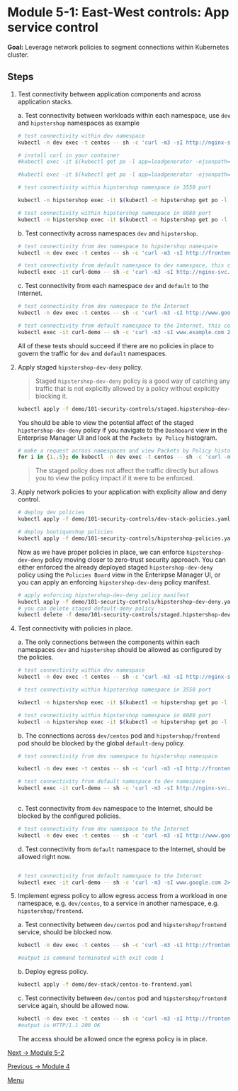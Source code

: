 # Module 5-1: East-West controls: App service control

**Goal:** Leverage network policies to segment connections within Kubernetes cluster.

## Steps

1. Test connectivity between application components and across application stacks.

    a. Test connectivity between workloads within each namespace, use `dev` and `hipstershop` namespaces as example

    ```bash
    # test connectivity within dev namespace
    kubectl -n dev exec -t centos -- sh -c 'curl -m3 -sI http://nginx-svc 2>/dev/null | grep -i http'

    # install curl in your container
    #kubectl exec -it $(kubectl get po -l app=loadgenerator -ojsonpath='{.items[0].metadata.name}') -- sh -c 'apt-get update'

    #kubectl exec -it $(kubectl get po -l app=loadgenerator -ojsonpath='{.items[0].metadata.name}') -- sh -c 'apt-get install curl -y'
    
    # test connectivity within hipstershop namespace in 3550 port
    
    kubectl -n hipstershop exec -it $(kubectl -n hipstershop get po -l app=frontend -ojsonpath='{.items[0].metadata.name}') -c server -- sh -c 'nc -zv productcatalogservice 3550'

    # test connectivity within hipstershop namespace in 8080 port
    kubectl -n hipstershop exec -it $(kubectl -n hipstershop get po -l app=frontend -ojsonpath='{.items[0].metadata.name}') -c server -- sh -c 'nc -zv recommendationservice 8080'
    ```

    b. Test connectivity across namespaces `dev` and `hipstershop`.

    ```bash
    # test connectivity from dev namespace to hipstershop namespace
    kubectl -n dev exec -t centos -- sh -c 'curl -m3 -sI http://frontend.hipstershop 2>/dev/null | grep -i http'

    # test connectivity from default namespace to dev namespace, this command will generate an alert as "[lateral movement"
    kubectl exec -it curl-demo -- sh -c 'curl -m3 -sI http://nginx-svc.dev 2>/dev/null | grep -i http'
    ```

    c. Test connectivity from each namespace `dev` and `default` to the Internet.

    ```bash
    # test connectivity from dev namespace to the Internet
    kubectl -n dev exec -t centos -- sh -c 'curl -m3 -sI http://www.google.com 2>/dev/null | grep -i http'

    # test connectivity from default namespace to the Internet, this command will generate an alert as "dns"
    kubectl exec -it curl-demo -- sh -c 'curl -m3 -sI www.example.com 2>/dev/null | grep -i http'
    ```

    All of these tests should succeed if there are no policies in place to govern the traffic for `dev` and `default` namespaces.

2. Apply staged `hipstershop-dev-deny` policy.

    >Staged `hipstershop-dev-deny` policy is a good way of catching any traffic that is not explicitly allowed by a policy without explicitly blocking it.

    ```bash
    kubectl apply -f demo/101-security-controls/staged.hipstershop-dev-deny.yaml
    ```

    You should be able to view the potential affect of the staged `hipstershop-dev-deny` policy if you navigate to the `Dashboard` view in the Enterprise Manager UI and look at the `Packets by Policy` histogram.

    ```bash
    # make a request across namespaces and view Packets by Policy histogram
    for i in {1..5}; do kubectl -n dev exec -t centos -- sh -c 'curl -m3 -sI http://frontend.hipstershop 2>/dev/null | grep -i http'; sleep 2; done
    ```

    >The staged policy does not affect the traffic directly but allows you to view the policy impact if it were to be enforced.

3. Apply network policies to your application with explicity allow and deny control.

    ```bash
    # deploy dev policies
    kubectl apply -f demo/101-security-controls/dev-stack-policies.yaml

    # deploy boutiqueshop policies
    kubectl apply -f demo/101-security-controls/hipstershop-policies.yaml
    ```

    Now as we have proper policies in place, we can enforce `hipstershop-dev-deny` policy moving closer to zero-trust security approach. You can either enforced the already deployed staged `hipstershop-dev-deny` policy using the `Policies Board` view in the Enterirpse Manager UI, or you can apply an enforcing `hipstershop-dev-deny` policy manifest.

    ```bash
    # apply enforcing hipstershop-dev-deny policy manifest
    kubectl apply -f demo/101-security-controls/hipstershop-dev-deny.yaml
    # you can delete staged default-deny policy
    kubectl delete -f demo/101-security-controls/staged.hipstershop-dev-deny.yaml
    ```

4. Test connectivity with policies in place.

    a. The only connections between the components within each namespaces `dev` and `hipstershop` should be allowed as configured by the policies.

    ```bash
    # test connectivity within dev namespace
    kubectl -n dev exec -t centos -- sh -c 'curl -m3 -sI http://nginx-svc 2>/dev/null | grep -i http'

    # test connectivity within hipstershop namespace in 3550 port
    
    kubectl -n hipstershop exec -it $(kubectl -n hipstershop get po -l app=frontend -ojsonpath='{.items[0].metadata.name}') -c server -- sh -c 'nc -zv productcatalogservice 3550'

    # test connectivity within hipstershop namespace in 8080 port
    kubectl -n hipstershop exec -it $(kubectl -n hipstershop get po -l app=frontend -ojsonpath='{.items[0].metadata.name}') -c server -- sh -c 'nc -zv recommendationservice 8080'
    ```

    b. The connections across `dev/centos` pod and `hipstershop/frontend` pod should be blocked by the global `default-deny` policy.

    ```bash
    # test connectivity from dev namespace to hipstershop namespace

    kubectl -n dev exec -t centos -- sh -c 'curl -m3 -sI http://frontend.hipstershop 2>/dev/null | grep -i http'

    # test connectivity from default namespace to dev namespace
    kubectl exec -it curl-demo -- sh -c 'curl -m3 -sI http://nginx-svc.dev 2>/dev/null | grep -i http'
  
    ```

    c. Test connectivity from `dev` namespace to the Internet, should be blocked by the configured policies.

    ```bash
    # test connectivity from dev namespace to the Internet
    kubectl -n dev exec -t centos -- sh -c 'curl -m3 -sI http://www.google.com 2>/dev/null | grep -i http'

    ```

    d. Test connectivity from `default` namespace to the Internet, should be allowed right now.
    ```bash

    # test connectivity from default namespace to the Internet
    kubectl exec -it curl-demo -- sh -c 'curl -m3 -sI www.google.com 2>/dev/null | grep -i http'
    ```


5. Implement egress policy to allow egress access from a workload in one namespace, e.g. `dev/centos`, to a service in another namespace, e.g. `hipstershop/frontend`.

    a. Test connectivity between `dev/centos` pod and `hipstershop/frontend` service, should be blocked now.
    ```bash
    kubectl -n dev exec -t centos -- sh -c 'curl -m3 -sI http://frontend.hipstershop 2>/dev/null | grep -i http'

    #output is command terminated with exit code 1
    ```
    
    b. Deploy egress policy.

    ```bash
    kubectl apply -f demo/dev-stack/centos-to-frontend.yaml
    ```

    c. Test connectivity between `dev/centos` pod and `hipstershop/frontend` service again, should be allowed now.

    ```bash
    kubectl -n dev exec -t centos -- sh -c 'curl -m3 -sI http://frontend.hipstershop 2>/dev/null | grep -i http'
    #output is HTTP/1.1 200 OK
    ```

    The access should be allowed once the egress policy is in place.

[Next -> Module 5-2](../modules/microsegmentation.md)

[Previous -> Module 4](../modules/configuring-demo-apps.md)

[Menu](../README.md)



